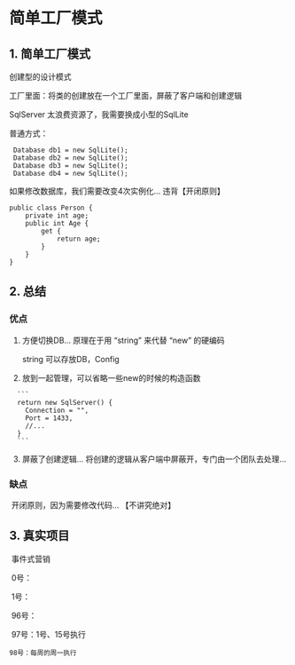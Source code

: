 # 简单工厂模式
## 1. 简单工厂模式
创建型的设计模式

工厂里面：将类的创建放在一个工厂里面，屏蔽了客户端和创建逻辑

SqlServer 太浪费资源了，我需要换成小型的SqlLite

普通方式：

```
 Database db1 = new SqlLite();
 Database db2 = new SqlLite();
 Database db3 = new SqlLite();
 Database db4 = new SqlLite();
```

如果修改数据库，我们需要改变4次实例化...   违背【开闭原则】

```
public class Person {
	private int age;
	public int Age {
		get {
			return age;
		}
	}
}
```



## 2. 总结

###     优点

   1. 方便切换DB...  原理在于用 “string” 来代替 “new” 的硬编码

      string 可以存放DB，Config

   2.  放到一起管理，可以省略一些new的时候的构造函数

      ```
      return new SqlServer() {
      	Connection = "",
      	Port = 1433,
      	//...
      }
      ```

      

   3.  屏蔽了创建逻辑... 将创建的逻辑从客户端中屏蔽开，专门由一个团队去处理...

###     缺点

​    开闭原则，因为需要修改代码... 【不讲究绝对】

## 3. 真实项目

​    事件式营销

​     0号：

​	 1号：

​	 96号：

​	 97号：1号、15号执行

 	98号：每周的周一执行